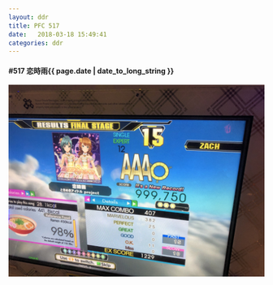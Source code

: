 ```yaml
---
layout: ddr
title: PFC 517
date:   2018-03-18 15:49:41
categories: ddr
---
```


#### **#517** 恋時雨<span class="pull-right">{{ page.date | date_to_long_string }}</span>
![](/images/pfc/517_恋時雨.jpg)
